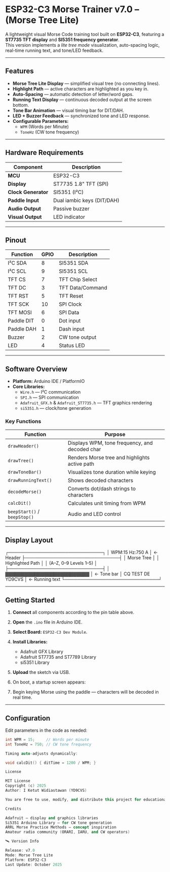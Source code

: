 # ESP32-C3 Morse Trainer v7.0 – (Morse Tree Lite)

A lightweight visual Morse Code training tool built on **ESP32-C3**, featuring a **ST7735 TFT display** and **SI5351 frequency generator**.  
This version implements a *lite tree mode* visualization, auto-spacing logic, real-time running text, and tone/LED feedback.

---

## Features

- **Morse Tree Lite Display** — simplified visual tree (no connecting lines).  
- **Highlight Path** — active characters are highlighted as you key in.  
- **Auto-Spacing** — automatic detection of letter/word gaps.  
- **Running Text Display** — continuous decoded output at the screen bottom.  
- **Tone Bar Animation** — visual timing bar for DIT/DAH.  
- **LED + Buzzer Feedback** — synchronized tone and LED response.  
- **Configurable Parameters:**
  - `WPM` (Words per Minute)
  - `ToneHz` (CW tone frequency)

---

## Hardware Requirements

| Component | Description |
|------------|-------------|
| **MCU** | ESP32-C3 |
| **Display** | ST7735 1.8" TFT (SPI) |
| **Clock Generator** | SI5351 (I²C) |
| **Paddle Input** | Dual iambic keys (DIT/DAH) |
| **Audio Output** | Passive buzzer |
| **Visual Output** | LED indicator |

---

## Pinout

| Function | GPIO | Description |
|-----------|------|-------------|
| I²C SDA | 8 | SI5351 SDA |
| I²C SCL | 9 | SI5351 SCL |
| TFT CS | 7 | TFT Chip Select |
| TFT DC | 3 | TFT Data/Command |
| TFT RST | 5 | TFT Reset |
| TFT SCK | 10 | SPI Clock |
| TFT MOSI | 6 | SPI Data |
| Paddle DIT | 0 | Dot input |
| Paddle DAH | 1 | Dash input |
| Buzzer | 2 | CW tone output |
| LED | 4 | Status LED |

---

## Software Overview

- **Platform:** Arduino IDE / PlatformIO  
- **Core Libraries:**
  - `Wire.h` — I²C communication  
  - `SPI.h` — SPI communication  
  - `Adafruit_GFX.h` & `Adafruit_ST7735.h` — TFT graphics rendering  
  - `si5351.h` — clock/tone generation  

### Key Functions

| Function | Purpose |
|-----------|----------|
| `drawHeader()` | Displays WPM, tone frequency, and decoded char |
| `drawTree()` | Renders Morse tree and highlights active path |
| `drawToneBar()` | Visualizes tone duration while keying |
| `drawRunningText()` | Shows decoded characters |
| `decodeMorse()` | Converts dot/dash strings to characters |
| `calcDit()` | Calculates unit timing from WPM |
| `beepStart()` / `beepStop()` | Audio and LED control |

---

## Display Layout

┌──────────────────────────────┐
│ WPM:15 Hz:750 A │ ← Header
├──────────────────────────────┤
│ Morse Tree │
│ Highlighted Path │
│ (A–Z, 0–9 Levels 1–5) │
├──────────────────────────────┤
│ ▓▓▓▓▓▓▓▓▓▓▓▓▓▓▓▓▓▓▓▓▓▓▓▓▓▓ │ ← Tone bar
│ CQ TEST DE YD9CVS │ ← Running text
└──────────────────────────────┘

---

## Getting Started

1. **Connect** all components according to the pin table above.  
2. **Open** the `.ino` file in Arduino IDE.  
3. **Select Board:** `ESP32-C3 Dev Module`.  
4. **Install Libraries:**
   - Adafruit GFX Library  
   - Adafruit ST7735 and ST7789 Library  
   - si5351 Library  
5. **Upload** the sketch via USB.  
6. On boot, a startup screen appears:  

7. Begin keying Morse using the paddle — characters will be decoded in real time.

---

## Configuration

Edit parameters in the code as needed:
```cpp
int WPM = 15;     // Words per minute
int ToneHz = 750; // CW tone frequency

Timing auto-adjusts dynamically:

void calcDit() { ditTime = 1200 / WPM; }

License

MIT License
Copyright (c) 2025
Author: I Ketut Widiastawan (YD9CVS)

You are free to use, modify, and distribute this project for educational and amateur radio purposes.

Credits

Adafruit – display and graphics libraries
Si5351 Arduino Library – for CW tone generation
ARRL Morse Practice Methods – concept inspiration
Amateur radio community (ORARI, IARU, and CW operators)

🛰️ Version Info

Release: v7.0
Mode: Morse Tree Lite
Platform: ESP32-C3
Last Update: October 2025

